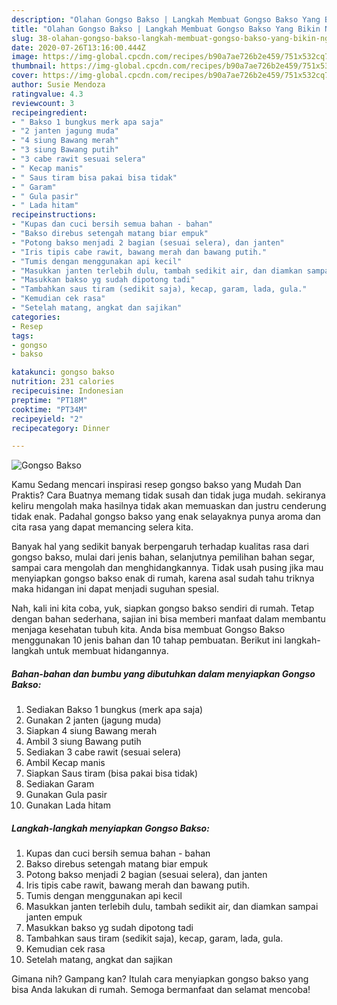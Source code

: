 ```yaml
---
description: "Olahan Gongso Bakso | Langkah Membuat Gongso Bakso Yang Bikin Ngiler"
title: "Olahan Gongso Bakso | Langkah Membuat Gongso Bakso Yang Bikin Ngiler"
slug: 38-olahan-gongso-bakso-langkah-membuat-gongso-bakso-yang-bikin-ngiler
date: 2020-07-26T13:16:00.444Z
image: https://img-global.cpcdn.com/recipes/b90a7ae726b2e459/751x532cq70/gongso-bakso-foto-resep-utama.jpg
thumbnail: https://img-global.cpcdn.com/recipes/b90a7ae726b2e459/751x532cq70/gongso-bakso-foto-resep-utama.jpg
cover: https://img-global.cpcdn.com/recipes/b90a7ae726b2e459/751x532cq70/gongso-bakso-foto-resep-utama.jpg
author: Susie Mendoza
ratingvalue: 4.3
reviewcount: 3
recipeingredient:
- " Bakso 1 bungkus merk apa saja"
- "2 janten jagung muda"
- "4 siung Bawang merah"
- "3 siung Bawang putih"
- "3 cabe rawit sesuai selera"
- " Kecap manis"
- " Saus tiram bisa pakai bisa tidak"
- " Garam"
- " Gula pasir"
- " Lada hitam"
recipeinstructions:
- "Kupas dan cuci bersih semua bahan - bahan"
- "Bakso direbus setengah matang biar empuk"
- "Potong bakso menjadi 2 bagian (sesuai selera), dan janten"
- "Iris tipis cabe rawit, bawang merah dan bawang putih."
- "Tumis dengan menggunakan api kecil"
- "Masukkan janten terlebih dulu, tambah sedikit air, dan diamkan sampai janten empuk"
- "Masukkan bakso yg sudah dipotong tadi"
- "Tambahkan saus tiram (sedikit saja), kecap, garam, lada, gula."
- "Kemudian cek rasa"
- "Setelah matang, angkat dan sajikan"
categories:
- Resep
tags:
- gongso
- bakso

katakunci: gongso bakso 
nutrition: 231 calories
recipecuisine: Indonesian
preptime: "PT18M"
cooktime: "PT34M"
recipeyield: "2"
recipecategory: Dinner

---
```



![Gongso Bakso](https://img-global.cpcdn.com/recipes/b90a7ae726b2e459/751x532cq70/gongso-bakso-foto-resep-utama.jpg)

Kamu Sedang mencari inspirasi resep gongso bakso yang Mudah Dan Praktis? Cara Buatnya memang tidak susah dan tidak juga mudah. sekiranya keliru mengolah maka hasilnya tidak akan memuaskan dan justru cenderung tidak enak. Padahal gongso bakso yang enak selayaknya punya aroma dan cita rasa yang dapat memancing selera kita.

Banyak hal yang sedikit banyak berpengaruh terhadap kualitas rasa dari gongso bakso, mulai dari jenis bahan, selanjutnya pemilihan bahan segar, sampai cara mengolah dan menghidangkannya. Tidak usah pusing jika mau menyiapkan gongso bakso enak di rumah, karena asal sudah tahu triknya maka hidangan ini dapat menjadi suguhan spesial.




Nah, kali ini kita coba, yuk, siapkan gongso bakso sendiri di rumah. Tetap dengan bahan sederhana, sajian ini bisa memberi manfaat dalam membantu menjaga kesehatan tubuh kita. Anda bisa membuat Gongso Bakso menggunakan 10 jenis bahan dan 10 tahap pembuatan. Berikut ini langkah-langkah untuk membuat hidangannya.

<!--inarticleads1-->

##### Bahan-bahan dan bumbu yang dibutuhkan dalam menyiapkan Gongso Bakso:

1. Sediakan  Bakso 1 bungkus (merk apa saja)
1. Gunakan 2 janten (jagung muda)
1. Siapkan 4 siung Bawang merah
1. Ambil 3 siung Bawang putih
1. Sediakan 3 cabe rawit (sesuai selera)
1. Ambil  Kecap manis
1. Siapkan  Saus tiram (bisa pakai bisa tidak)
1. Sediakan  Garam
1. Gunakan  Gula pasir
1. Gunakan  Lada hitam




<!--inarticleads2-->

##### Langkah-langkah menyiapkan Gongso Bakso:

1. Kupas dan cuci bersih semua bahan - bahan
1. Bakso direbus setengah matang biar empuk
1. Potong bakso menjadi 2 bagian (sesuai selera), dan janten
1. Iris tipis cabe rawit, bawang merah dan bawang putih.
1. Tumis dengan menggunakan api kecil
1. Masukkan janten terlebih dulu, tambah sedikit air, dan diamkan sampai janten empuk
1. Masukkan bakso yg sudah dipotong tadi
1. Tambahkan saus tiram (sedikit saja), kecap, garam, lada, gula.
1. Kemudian cek rasa
1. Setelah matang, angkat dan sajikan




Gimana nih? Gampang kan? Itulah cara menyiapkan gongso bakso yang bisa Anda lakukan di rumah. Semoga bermanfaat dan selamat mencoba!
